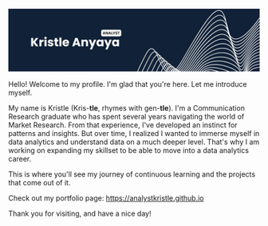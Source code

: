 <p align="center">
  <img src=https://github.com/analystkristle/analystkristle/blob/main/profile-banner.jpg
</p>


Hello! Welcome to my profile. I'm glad that you're here. Let me introduce myself.

My name is Kristle (Kris-**tle**, rhymes with gen-**tle**). I'm a Communication Research graduate who has spent several years navigating the world of Market Research. From that experience, I've developed an instinct for patterns and insights. But over time, I realized I wanted to immerse myself in data analytics and understand data on a much deeper level. That's why I am working on expanding my skillset to be able to move into a data analytics career.

This is where you'll see my journey of continuous learning and the projects that come out of it.

Check out my portfolio page: https://analystkristle.github.io

Thank you for visiting, and have a nice day!
